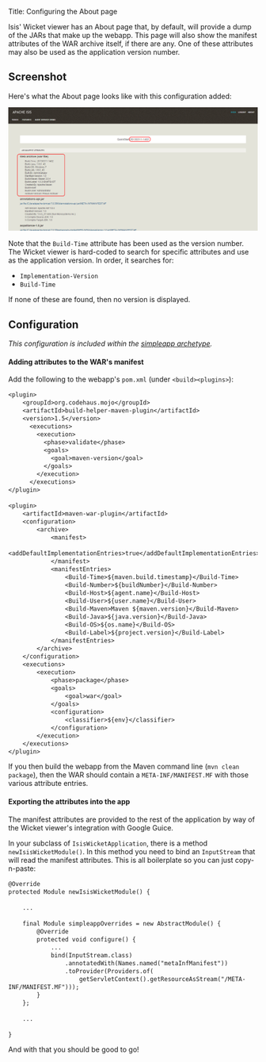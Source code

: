 Title: Configuring the About page

[//]: # (content copied to _user-guide_wicket-viewer)

Isis' Wicket viewer has an About page that, by default, will provide a dump of the JARs that make up the webapp.  This page will also show the manifest attributes of the WAR archive itself, if there are any.  One of these attributes may also be used as the application version number.

## Screenshot

Here's what the About page looks like with this configuration added:

<img src="images/about-page.png" width="800"></img>

Note that the `Build-Time` attribute has been used as the version number.  The Wicket viewer is hard-coded to search for specific attributes and use as the application version.  In order, it searches for:

* `Implementation-Version`
* `Build-Time`

If none of these are found, then no version is displayed.

## Configuration

_This configuration is included within the [simpleapp archetype](../../../intro/getting-started/simpleapp-archetype.html)._

#### Adding attributes to the WAR's manifest

Add the following to the webapp's `pom.xml` (under `<build><plugins>`):

    <plugin>
        <groupId>org.codehaus.mojo</groupId>
        <artifactId>build-helper-maven-plugin</artifactId>
        <version>1.5</version>
          <executions>
            <execution>
              <phase>validate</phase>
              <goals>
                <goal>maven-version</goal>
              </goals>
            </execution>
          </executions>
    </plugin>

    <plugin>
        <artifactId>maven-war-plugin</artifactId>
        <configuration>
            <archive>
                <manifest>
                    <addDefaultImplementationEntries>true</addDefaultImplementationEntries>
                </manifest>
                <manifestEntries>
                    <Build-Time>${maven.build.timestamp}</Build-Time>
                    <Build-Number>${buildNumber}</Build-Number>
                    <Build-Host>${agent.name}</Build-Host>
                    <Build-User>${user.name}</Build-User>
                    <Build-Maven>Maven ${maven.version}</Build-Maven>
                    <Build-Java>${java.version}</Build-Java>
                    <Build-OS>${os.name}</Build-OS>
                    <Build-Label>${project.version}</Build-Label>
                </manifestEntries>
            </archive>
        </configuration>
        <executions>
            <execution>
                <phase>package</phase>
                <goals>
                    <goal>war</goal>
                </goals>
                <configuration>
                    <classifier>${env}</classifier>
                </configuration>
            </execution>
        </executions>
    </plugin>

If you then build the webapp from the Maven command line (`mvn clean package`), then the WAR should contain a `META-INF/MANIFEST.MF` with those various attribute entries.

#### Exporting the attributes into the app

The manifest attributes are provided to the rest of the application by way of the Wicket viewer's integration with Google Guice.

In your subclass of `IsisWicketApplication`, there is a method `newIsisWicketModule()`.  In this method you need to bind an `InputStream` that will read the manifest attributes.  This is all boilerplate so you can just copy-n-paste:

    @Override
    protected Module newIsisWicketModule() {

        ...

        final Module simpleappOverrides = new AbstractModule() {
            @Override
            protected void configure() {
                ...
                bind(InputStream.class)
                    .annotatedWith(Names.named("metaInfManifest"))
                    .toProvider(Providers.of(
                        getServletContext().getResourceAsStream("/META-INF/MANIFEST.MF")));
            }
        };

        ...

    }

And with that you should be good to go!
